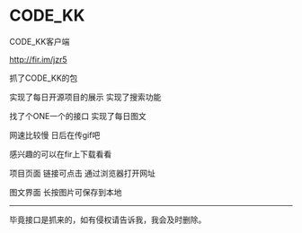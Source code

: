 # CODE_KK
CODE_KK客户端

http://fir.im/jzr5

抓了CODE_KK的包


实现了每日开源项目的展示
实现了搜索功能

找了个ONE一个的接口 
实现了每日图文

网速比较慢 
日后在传gif吧  


感兴趣的可以在fir上下载看看




项目页面 链接可点击 通过浏览器打开网址

图文界面 长按图片可保存到本地



------------------------------------------------


毕竟接口是抓来的，如有侵权请告诉我，我会及时删除。
